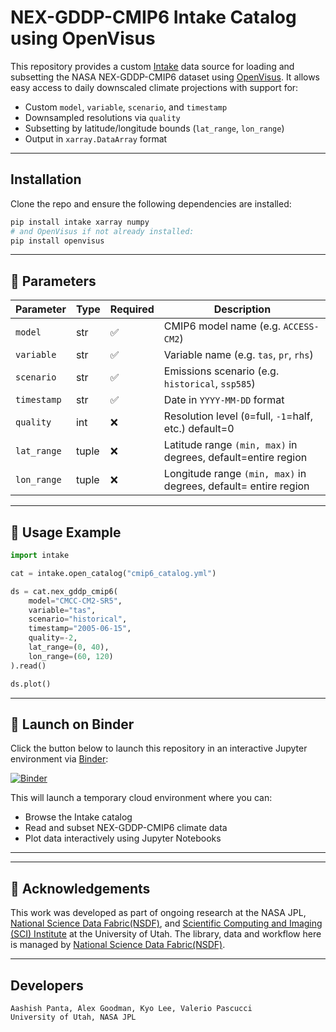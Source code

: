 # NEX-GDDP-CMIP6 Intake Catalog using OpenVisus

This repository provides a custom [Intake](https://intake.readthedocs.io/) data source for loading and subsetting the NASA NEX-GDDP-CMIP6 dataset using [OpenVisus](https://github.com/sci-visus/OpenVisus). It allows easy access to daily downscaled climate projections with support for:

- Custom `model`, `variable`, `scenario`, and `timestamp`
- Downsampled resolutions via `quality`
- Subsetting by latitude/longitude bounds (`lat_range`, `lon_range`)
- Output in `xarray.DataArray` format

---

##  Installation

Clone the repo and ensure the following dependencies are installed:

```bash
pip install intake xarray numpy
# and OpenVisus if not already installed:
pip install openvisus
```

---

## 🔧 Parameters

| Parameter     | Type   | Required | Description                                   |
|---------------|--------|----------|-----------------------------------------------|
| `model`       | str    | ✅        | CMIP6 model name (e.g. `ACCESS-CM2`)          |
| `variable`    | str    | ✅        | Variable name (e.g. `tas`, `pr`, `rhs`)       |
| `scenario`    | str    | ✅        | Emissions scenario (e.g. `historical`, `ssp585`) |
| `timestamp`   | str    | ✅        | Date in `YYYY-MM-DD` format                   |
| `quality`     | int    | ❌        | Resolution level (`0`=full, `-1`=half, etc.) default=0  |
| `lat_range`   | tuple  | ❌        | Latitude range `(min, max)` in degrees, default=entire region        |
| `lon_range`   | tuple  | ❌        | Longitude range `(min, max)` in degrees, default= entire region       |


--- 

## 🧪 Usage Example

```python
import intake

cat = intake.open_catalog("cmip6_catalog.yml")

ds = cat.nex_gddp_cmip6(
    model="CMCC-CM2-SR5",
    variable="tas",
    scenario="historical",
    timestamp="2005-06-15",
    quality=-2,
    lat_range=(0, 40),
    lon_range=(60, 120)
).read()

ds.plot()
```

---
## 🚀 Launch on Binder

Click the button below to launch this repository in an interactive Jupyter environment via [Binder](https://mybinder.org/):

[![Binder](https://mybinder.org/badge_logo.svg)](https://mybinder.org/v2/gh/aashishpanta0/cmip6-intake-idx/binder)

This will launch a temporary cloud environment where you can:
- Browse the Intake catalog
- Read and subset NEX-GDDP-CMIP6 climate data
- Plot data interactively using Jupyter Notebooks
---
---

## 🙏 Acknowledgements

This work was developed as part of ongoing research at the NASA JPL, [National Science Data Fabric(NSDF)](https://nationalsciencedatafabric.org/), and [Scientific Computing and Imaging (SCI) Institute](https://www.sci.utah.edu/) at the University of Utah. The library, data and workflow here is managed by [National Science Data Fabric(NSDF)](https://nationalsciencedatafabric.org/). 

<!-- This work is supported in par NSF OAC award 2138811, -->
--- 
## Developers

    Aashish Panta, Alex Goodman, Kyo Lee, Valerio Pascucci
    University of Utah, NASA JPL
